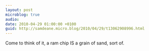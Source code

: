 ```yaml
---
layout: post
microblog: true
audio: 
date: 2010-04-29 01:00:00 +0100
guid: http://samdeane.micro.blog/2010/04/29/t13062908996.html
---
```

Come to think of it, a ram chip IS a grain of sand, sort of.
